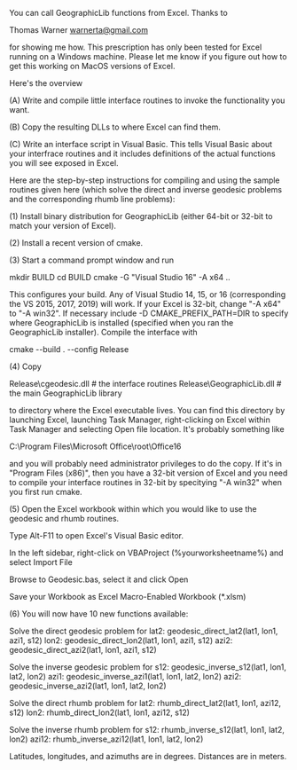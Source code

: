You can call GeographicLib functions from Excel.  Thanks to

  Thomas Warner <warnerta@gmail.com>

for showing me how.  This prescription has only been tested for Excel
running on a Windows machine.  Please let me know if you figure out how
to get this working on MacOS versions of Excel.

Here's the overview

(A) Write and compile little interface routines to invoke the
functionality you want.

(B) Copy the resulting DLLs to where Excel can find them.

(C) Write an interface script in Visual Basic.  This tells Visual Basic
about your interfrace routines and it includes definitions of the actual
functions you will see exposed in Excel.

Here are the step-by-step instructions for compiling and using the
sample routines given here (which solve the direct and inverse geodesic
problems and the corresponding rhumb line problems):

(1) Install binary distribution for GeographicLib (either 64-bit or
32-bit to match your version of Excel).

(2) Install a recent version of cmake.

(3) Start a command prompt window and run

  mkdir BUILD
  cd BUILD
  cmake -G "Visual Studio 16" -A x64 ..

This configures your build.  Any of Visual Studio 14, 15, or 16
(corresponding the VS 2015, 2017, 2019) will work.  If your Excel is
32-bit, change "-A x64" to "-A win32".  If necessary include -D
CMAKE_PREFIX_PATH=DIR to specify where GeographicLib is installed
(specified when you ran the GeographicLib installer).  Compile the
interface with

  cmake --build . --config Release

(4) Copy

  Release\cgeodesic.dll   # the interface routines
  Release\GeographicLib.dll  # the main GeographicLib library

to directory where the Excel executable lives.  You can find this
directory by launching Excel, launching Task Manager, right-clicking on
Excel within Task Manager and selecting Open file location.  It's
probably something like

  C:\Program Files\Microsoft Office\root\Office16

and you will probably need administrator privileges to do the copy.
If it's in "Program Files (x86)", then you have a 32-bit version of
Excel and you need to compile your interface routines in 32-bit by
specitying "-A win32" when you first run cmake.

(5) Open the Excel workbook within which you would like to use the
geodesic and rhumb routines.

Type Alt-F11 to open Excel's Visual Basic editor.

In the left sidebar, right-click on VBAProject (%yourworksheetname%) and
select Import File

Browse to Geodesic.bas, select it and click Open

Save your Workbook as Excel Macro-Enabled Workbook (*.xlsm)

(6) You will now have 10 new functions available:

Solve the direct geodesic problem for
  lat2: geodesic_direct_lat2(lat1, lon1, azi1, s12)
  lon2: geodesic_direct_lon2(lat1, lon1, azi1, s12)
  azi2: geodesic_direct_azi2(lat1, lon1, azi1, s12)

Solve the inverse geodesic problem for
  s12: geodesic_inverse_s12(lat1, lon1, lat2, lon2)
  azi1: geodesic_inverse_azi1(lat1, lon1, lat2, lon2)
  azi2: geodesic_inverse_azi2(lat1, lon1, lat2, lon2)

Solve the direct rhumb problem for
  lat2: rhumb_direct_lat2(lat1, lon1, azi12, s12)
  lon2: rhumb_direct_lon2(lat1, lon1, azi12, s12)

Solve the inverse rhumb problem for
  s12: rhumb_inverse_s12(lat1, lon1, lat2, lon2)
  azi12: rhumb_inverse_azi12(lat1, lon1, lat2, lon2)

Latitudes, longitudes, and azimuths are in degrees.  Distances are in
meters.
